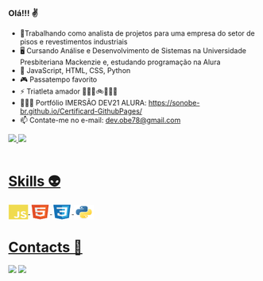 ### Olá!!! ✌

- 📐Trabalhando como analista de projetos para uma empresa do setor de pisos e revestimentos industriais
- 🖥 Cursando Análise e Desenvolvimento de Sistemas na Universidade Presbiteriana Mackenzie e, estudando programação na Alura
- 🦊 JavaScript, HTML, CSS, Python
- 🎮 Passatempo favorito
- ⚡ Triatleta amador 🏊🏽‍♂️🚲🏃🏽‍♂️
- 👩🏽‍🚀 Portfólio IMERSÃO DEV21 ALURA: https://sonobe-br.github.io/Certificard-GithubPages/   
- 📫 Contate-me no e-mail: dev.obe78@gmail.com


 <div>
  <a href="https://github.com/Sonobe-br">
  <img height="180em" src="https://github-readme-stats.vercel.app/api?username=Sonobe-br&show_icons=true&theme=dark&include_all_commits=true&count_private=true"/>
  <img height="180em" src="https://github-readme-stats.vercel.app/api/top-langs/?username=Sonobe-br&layout=compact&langs_count=7&theme=dark"/>
</div>
 
 <div style="display: inline_block"><br>
  <h1>Skills 👽</h1>
  <img align="center" alt="Sonobe-Js" height="30" width="40" src="https://raw.githubusercontent.com/devicons/devicon/master/icons/javascript/javascript-plain.svg">
  <img align="center" alt="Sonobe-HTML" height="30" width="40" src="https://raw.githubusercontent.com/devicons/devicon/master/icons/html5/html5-original.svg">
  <img align="center" alt="Sonobe-CSS" height="30" width="40" src="https://raw.githubusercontent.com/devicons/devicon/master/icons/css3/css3-original.svg">
  <img align="center" alt="Sonobe-Python" height="30" width="40" src="https://raw.githubusercontent.com/devicons/devicon/master/icons/python/python-original.svg">
</div>
 
 ##
 
 <div>
  <h1>Contacts 📱 </h1>
  <a href = "mailto:dev.obe78@gmail.com"><img src="https://img.shields.io/badge/-Gmail-%23333?style=for-the-badge&logo=gmail&logoColor=white" target="_blank"></a>
  <a href="https://www.linkedin.com/in/daniel-sonobe-silveira-36b317211" target="_blank"><img src="https://img.shields.io/badge/-LinkedIn-%230077B5?style=for-the-badge&logo=linkedin&logoColor=white" target="_blank"></a> 

 
 </div>
